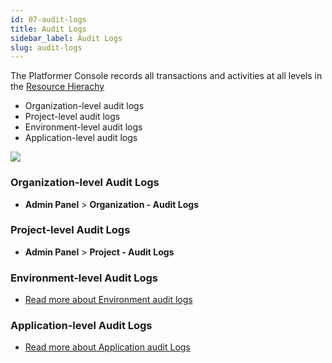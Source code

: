 ```yaml
---
id: 07-audit-logs
title: Audit Logs
sidebar_label: Audit Logs
slug: audit-logs
---
```


The Platformer Console records all transactions and activities at all levels in the [Resource Hierachy](./resource-hierachies)
- Organization-level audit logs
- Project-level audit logs
- Environment-level audit logs
- Application-level audit logs

![](/img/docs/audit-logs-1.png)


### Organization-level Audit Logs

- **Admin Panel** > **Organization - Audit Logs**

### Project-level Audit Logs

- **Admin Panel** > **Project - Audit Logs**

### Environment-level Audit Logs

- [Read more about Environment audit logs](../04-environments/activity-logs)

### Application-level Audit Logs

- [Read more about Application audit Logs](../06-applications/activity-logs)
